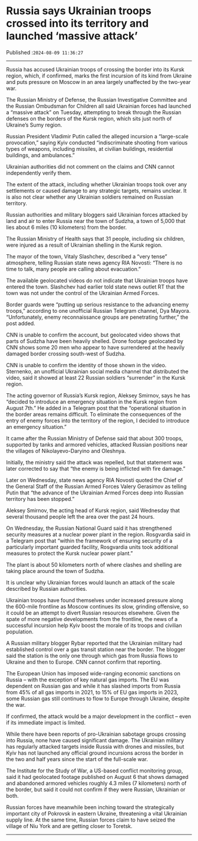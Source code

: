 # Russia says Ukrainian troops crossed into its territory and launched ‘massive attack’

Published :`2024-08-09 11:36:27`

---

Russia has accused Ukrainian troops of crossing the border into its Kursk region, which, if confirmed, marks the first incursion of its kind from Ukraine and puts pressure on Moscow in an area largely unaffected by the two-year war.

The Russian Ministry of Defense, the Russian Investigative Committee and the Russian Ombudsman for Children all said Ukrainian forces had launched a “massive attack” on Tuesday, attempting to break through the Russian defenses on the borders of the Kursk region, which sits just north of Ukraine’s Sumy region.

Russian President Vladimir Putin called the alleged incursion a “large-scale provocation,” saying Kyiv conducted “indiscriminate shooting from various types of weapons, including missiles, at civilian buildings, residential buildings, and ambulances.”

Ukrainian authorities did not comment on the claims and CNN cannot independently verify them.

The extent of the attack, including whether Ukrainian troops took over any settlements or caused damage to any strategic targets, remains unclear. It is also not clear whether any Ukrainian soldiers remained on Russian territory.

Russian authorities and military bloggers said Ukrainian forces attacked by land and air to enter Russia near the town of Sudzha, a town of 5,000 that lies about 6 miles (10 kilometers) from the border.

The Russian Ministry of Health says that 31 people, including six children, were injured as a result of Ukrainian shelling in the Kursk region.

The mayor of the town, Vitaly Slashchev, described a “very tense” atmosphere, telling Russian state news agency RIA Novosti: “There is no time to talk, many people are calling about evacuation.”

The available geolocated videos do not indicate that Ukrainian troops have entered the town. Slashchev had earlier told state news outlet RT that the town was not under the control of the Ukrainian Armed Forces.

Border guards were “putting up serious resistance to the advancing enemy troops,” according to one unofficial Russian Telegram channel, Dya Mayora. “Unfortunately, enemy reconnaissance groups are penetrating further,” the post added.

CNN is unable to confirm the account, but geolocated video shows that parts of Sudzha have been heavily shelled. Drone footage geolocated by CNN shows some 20 men who appear to have surrendered at the heavily damaged border crossing south-west of Sudzha.

CNN is unable to confirm the identity of those shown in the video. Sternenko, an unofficial Ukrainian social media channel that distributed the video, said it showed at least 22 Russian soldiers “surrender” in the Kursk region.

The acting governor of Russia’s Kursk region, Aleksey Smirnov, says he has “decided to introduce an emergency situation in the Kursk region from August 7th.” He added in a Telegram post that the “operational situation in the border areas remains difficult. To eliminate the consequences of the entry of enemy forces into the territory of the region, I decided to introduce an emergency situation.”

It came after the Russian Ministry of Defense said that about 300 troops, supported by tanks and armored vehicles, attacked Russian positions near the villages of Nikolayevo-Daryino and Oleshnya.

Initially, the ministry said the attack was repelled, but that statement was later corrected to say that “the enemy is being inflicted with fire damage.”

Later on Wednesday, state news agency RIA Novosti quoted the Chief of the General Staff of the Russian Armed Forces Valery Gerasimov as telling Putin that “the advance of the Ukrainian Armed Forces deep into Russian territory has been stopped.”

Aleksey Smirnov, the acting head of Kursk region, said Wednesday that several thousand people left the area over the past 24 hours.

On Wednesday, the Russian National Guard said it has strengthened security measures at a nuclear power plant in the region. Rosgvardia said in a Telegram post that “within the framework of ensuring security of a particularly important guarded facility, Rosgvardia units took additional measures to protect the Kursk nuclear power plant.”

The plant is about 50 kilometers north of where clashes and shelling are taking place around the town of Sudzha.

It is unclear why Ukrainian forces would launch an attack of the scale described by Russian authorities.

Ukrainian troops have found themselves under increased pressure along the 600-mile frontline as Moscow continues its slow, grinding offensive, so it could be an attempt to divert Russian resources elsewhere. Given the spate of more negative developments from the frontline, the news of a successful incursion help Kyiv boost the morale of its troops and civilian population.

A Russian military blogger Rybar reported that the Ukrainian military had established control over a gas transit station near the border. The blogger said the station is the only one through which gas from Russia flows to Ukraine and then to Europe. CNN cannot confirm that reporting.

The European Union has imposed wide-ranging economic sanctions on Russia – with the exception of key natural gas imports. The EU was dependent on Russian gas and while it has slashed imports from Russia from 45% of all gas imports in 2021, to 15% of EU gas imports in 2023, some Russian gas still continues to flow to Europe through Ukraine, despite the war.

If confirmed, the attack would be a major development in the conflict – even if its immediate impact is limited.

While there have been reports of pro-Ukrainian sabotage groups crossing into Russia, none have caused significant damage. The Ukrainian military has regularly attacked targets inside Russia with drones and missiles, but Kyiv has not launched any official ground incursions across the border in the two and half years since the start of the full-scale war.

The Institute for the Study of War, a US-based conflict monitoring group, said it had geolocated footage published on August 6 that shows damaged and abandoned armored vehicles roughly 4.3 miles (7 kilometers) north of the border, but said it could not confirm if they were Russian, Ukrainian or both.

Russian forces have meanwhile been inching toward the strategically important city of Pokrovsk in eastern Ukraine, threatening a vital Ukrainian supply line. At the same time, Russian forces claim to have seized the village of Niu York and are getting closer to Toretsk.

---

